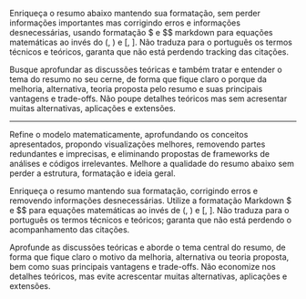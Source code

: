 Enriqueça o resumo abaixo mantendo sua formatação, sem perder informações importantes mas corrigindo erros e informações desnecessárias, usando formatação \$ e \$\$ markdown para equações matemáticas ao invés do \(, \) e \[, \]. Não traduza para o português os termos técnicos e teóricos, garanta que não está perdendo tracking das citações.

Busque aprofundar as discussões teóricas e também tratar e entender o tema do resumo no seu cerne, de forma que fique claro o porque da melhoria, alternativa, teoria proposta pelo resumo e suas principais vantagens e trade-offs. Não poupe detalhes teóricos mas sem acresentar muitas alternativas, aplicações e extensões.

---

Refine o modelo matematicamente, aprofundando os conceitos apresentados, propondo visualizações melhores, removendo partes redundantes e imprecisas, e eliminando propostas de frameworks de análises e códigos irrelevantes. Melhore a qualidade do resumo abaixo sem perder a estrutura, formatação e ideia geral.

Enriqueça o resumo mantendo sua formatação, corrigindo erros e removendo informações desnecessárias. Utilize a formatação Markdown \$ e \$\$ para equações matemáticas ao invés de \(, \) e \[, \]. Não traduza para o português os termos técnicos e teóricos; garanta que não está perdendo o acompanhamento das citações.

Aprofunde as discussões teóricas e aborde o tema central do resumo, de forma que fique claro o motivo da melhoria, alternativa ou teoria proposta, bem como suas principais vantagens e trade-offs. Não economize nos detalhes teóricos, mas evite acrescentar muitas alternativas, aplicações e extensões.